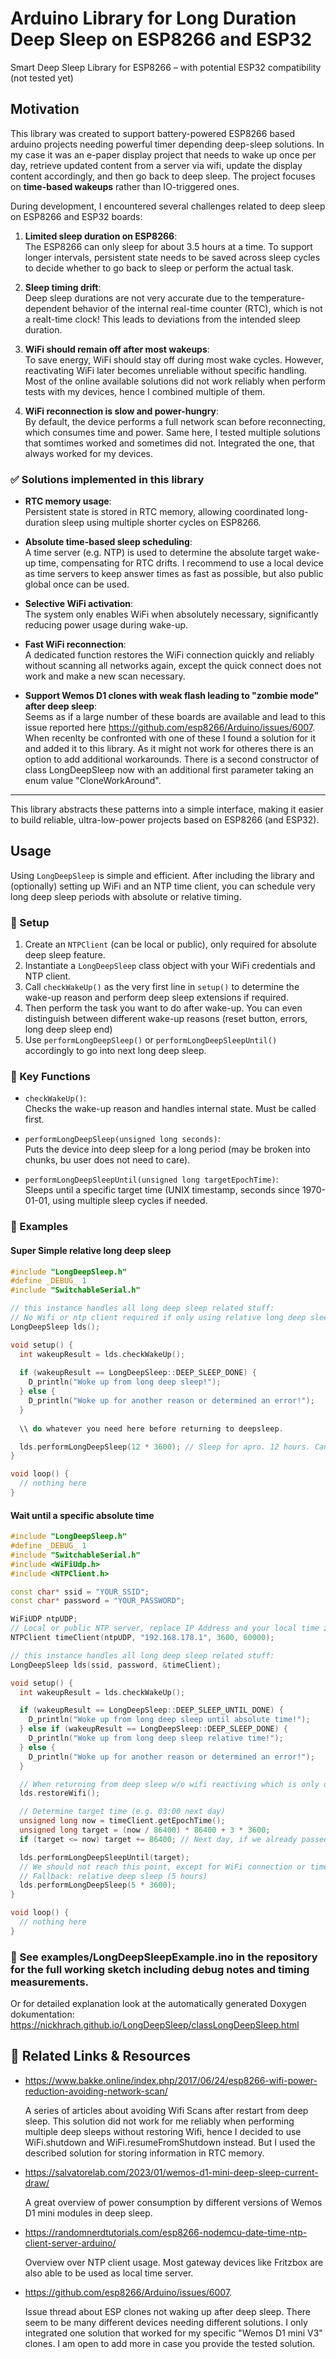 # Arduino Library for Long Duration Deep Sleep on ESP8266 and ESP32
Smart Deep Sleep Library for ESP8266 – with potential ESP32 compatibility (not tested yet)

## Motivation

This library was created to support battery-powered ESP8266 based arduino projects needing powerful timer depending deep-sleep solutions.
In my case it was an e-paper display project that needs to wake up once per day, retrieve updated content from a server via wifi, update the display content accordingly, and then go back to deep sleep. The project focuses on **time-based wakeups** rather than IO-triggered ones.

During development, I encountered several challenges related to deep sleep on ESP8266 and ESP32 boards:

1. **Limited sleep duration on ESP8266**:  
   The ESP8266 can only sleep for about 3.5 hours at a time. To support longer intervals, persistent state needs to be saved across sleep cycles to decide whether to go back to sleep or perform the actual task.

2. **Sleep timing drift**:  
   Deep sleep durations are not very accurate due to the temperature-dependent behavior of the internal real-time counter (RTC), which is not a realt-time clock! This leads to deviations from the intended sleep duration.

3. **WiFi should remain off after most wakeups**:  
   To save energy, WiFi should stay off during most wake cycles. However, reactivating WiFi later becomes unreliable without specific handling. Most of the online available solutions did not work reliably when perform tests with my devices, hence I combined multiple of them.

4. **WiFi reconnection is slow and power-hungry**:  
   By default, the device performs a full network scan before reconnecting, which consumes time and power. Same here, I tested multiple solutions that somtimes worked and sometimes did not. Integrated the one, that always worked for my devices.

### ✅ Solutions implemented in this library

- **RTC memory usage**:  
  Persistent state is stored in RTC memory, allowing coordinated long-duration sleep using multiple shorter cycles on ESP8266.

- **Absolute time-based sleep scheduling**:  
  A time server (e.g. NTP) is used to determine the absolute target wake-up time, compensating for RTC drifts. I recommend to use a local device as time servers to keep answer times as fast as possible, but also public global once can be used.

- **Selective WiFi activation**:  
  The system only enables WiFi when absolutely necessary, significantly reducing power usage during wake-up.

- **Fast WiFi reconnection**:  
  A dedicated function restores the WiFi connection quickly and reliably without scanning all networks again, except the quick connect does not work and make a new scan necessary.

- **Support Wemos D1 clones with weak flash leading to "zombie mode" after deep sleep**:  
  Seems as if a large number of these boards are available and lead to this issue reported here https://github.com/esp8266/Arduino/issues/6007.
  When recenlty be confronted with one of these I found a solution for it and added it to this library. As it might not work for otheres there is an option to add additional workarounds. There is a second constructor of class LongDeepSleep now with an additional first parameter taking an enum value "CloneWorkAround".
---

This library abstracts these patterns into a simple interface, making it easier to build reliable, ultra-low-power projects based on ESP8266 (and ESP32).

## Usage

Using `LongDeepSleep` is simple and efficient. After including the library and (optionally) setting up WiFi and an NTP time client, you can schedule very long deep sleep periods with absolute or relative timing.

### 🔧 Setup

1. Create an `NTPClient` (can be local or public), only required for absolute deep sleep feature.
2. Instantiate a `LongDeepSleep` class object with your WiFi credentials and NTP client.
3. Call `checkWakeUp()` as the very first line in `setup()` to determine the wake-up reason and perform deep sleep extensions if required.
4. Then perform the task you want to do after wake-up. You can even distinguish between different wake-up reasons (reset button, errors, long deep sleep end)
5. Use `performLongDeepSleep()` or `performLongDeepSleepUntil()` accordingly to go into next long deep sleep.

### 📌 Key Functions

- `checkWakeUp()`:  
  Checks the wake-up reason and handles internal state. Must be called first.

- `performLongDeepSleep(unsigned long seconds)`:  
  Puts the device into deep sleep for a long period (may be broken into chunks, bu user does not need to care).

- `performLongDeepSleepUntil(unsigned long targetEpochTime)`:  
  Sleeps until a specific target time (UNIX timestamp, seconds since 1970-01-01, using multiple sleep cycles if needed.

### 🧪 Examples
#### Super Simple relative long deep sleep
```cpp
#include "LongDeepSleep.h"
#define _DEBUG_ 1 
#include "SwitchableSerial.h"

// this instance handles all long deep sleep related stuff:
// No Wifi or ntp client required if only using relative long deep sleep:
LongDeepSleep lds();

void setup() {
  int wakeupResult = lds.checkWakeUp();
  
  if (wakeupResult == LongDeepSleep::DEEP_SLEEP_DONE) {
    D_println("Woke up from long deep sleep!");
  } else {
    D_println("Woke up for another reason or determined an error!");
  } 
  
  \\ do whatever you need here before returning to deepsleep.

  lds.performLongDeepSleep(12 * 3600); // Sleep for apro. 12 hours. Can be significantly (1-2hours) shorter beacuse of RTC drifts!
}

void loop() {
  // nothing here
}
```

#### Wait until a specific absolute time
```cpp
#include "LongDeepSleep.h"
#define _DEBUG_ 1 
#include "SwitchableSerial.h"
#include <WiFiUdp.h>
#include <NTPClient.h>

const char* ssid = "YOUR_SSID";
const char* password = "YOUR_PASSWORD";

WiFiUDP ntpUDP;
// Local or public NTP server, replace IP Address and your local time zone settings
NTPClient timeClient(ntpUDP, "192.168.178.1", 3600, 60000); 

// this instance handles all long deep sleep related stuff:
LongDeepSleep lds(ssid, password, &timeClient);

void setup() {
  int wakeupResult = lds.checkWakeUp();

  if (wakeupResult == LongDeepSleep::DEEP_SLEEP_UNTIL_DONE) {
    D_println("Woke up from long deep sleep until absolute time!");
  } else if (wakeupResult == LongDeepSleep::DEEP_SLEEP_DONE) {
    D_println("Woke up from long deep sleep relative time!");
  } else {
    D_println("Woke up for another reason or determined an error!");
  } 

  // When returning from deep sleep w/o wifi reactiving which is only done when returning from ...sleepUntil().
  lds.restoreWifi();

  // Determine target time (e.g. 03:00 next day)
  unsigned long now = timeClient.getEpochTime();
  unsigned long target = (now / 86400) * 86400 + 3 * 3600;
  if (target <= now) target += 86400; // Next day, if we already passed the time today

  lds.performLongDeepSleepUntil(target);
  // We should not reach this point, except for WiFi connection or time server updated failed, then ...
  // Fallback: relative deep sleep (5 hours)
  lds.performLongDeepSleep(5 * 3600);
}

void loop() {
  // nothing here
}
```

### 🧪 See examples/LongDeepSleepExample.ino in the repository for the full working sketch including debug notes and timing measurements.
Or for detailed explanation look at the automatically generated Doxygen dokumentation: https://nickhrach.github.io/LongDeepSleep/classLongDeepSleep.html

## 🔗 Related Links & Resources
- https://www.bakke.online/index.php/2017/06/24/esp8266-wifi-power-reduction-avoiding-network-scan/

	A series of articles about avoiding Wifi Scans after restart from deep sleep. This solution did not work for me reliably when performing multiple deep sleeps without restoring Wifi, hence I decided to use WiFi.shutdown and WiFi.resumeFromShutdown instead. But I used the described solution for storing information in RTC memory.
- https://salvatorelab.com/2023/01/wemos-d1-mini-deep-sleep-current-draw/
	
    A great overview of power consumption by different versions of Wemos D1 mini modules in deep sleep. 
- https://randomnerdtutorials.com/esp8266-nodemcu-date-time-ntp-client-server-arduino/
	
    Overview over NTP client usage. Most gateway devices like Fritzbox are also able to be used as local time server. 
	
- https://github.com/esp8266/Arduino/issues/6007.
  
  Issue thread about ESP clones not waking up after deep sleep. There seem to be many different devices needing different solutions. I only integrated one solution that worked for my specific "Wemos D1 mini V3" clones. I am open to add more in case you provide the tested solution.